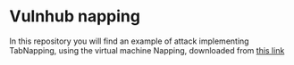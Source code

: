 # Vulnhub napping
In this repository you will find an example of attack implementing TabNapping, using the virtual machine Napping, 
downloaded from [this link](https://www.vulnhub.com/entry/napping-101,752/)